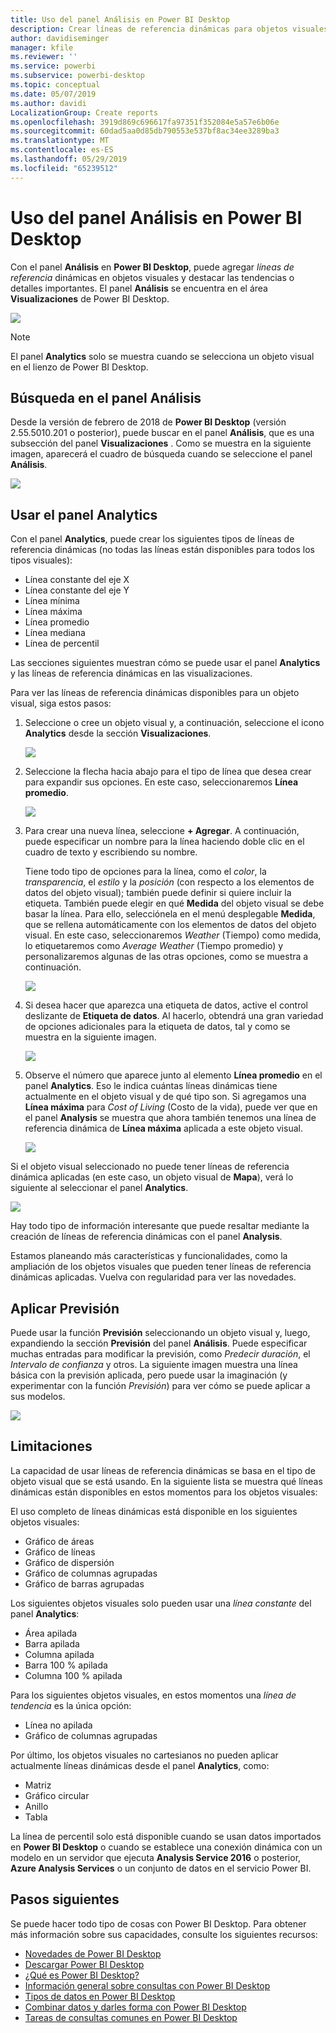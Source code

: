 ```yaml
---
title: Uso del panel Análisis en Power BI Desktop
description: Crear líneas de referencia dinámicas para objetos visuales de Power BI Desktop
author: davidiseminger
manager: kfile
ms.reviewer: ''
ms.service: powerbi
ms.subservice: powerbi-desktop
ms.topic: conceptual
ms.date: 05/07/2019
ms.author: davidi
LocalizationGroup: Create reports
ms.openlocfilehash: 3919d869c696617fa97351f352084e5a57e6b06e
ms.sourcegitcommit: 60dad5aa0d85db790553e537bf8ac34ee3289ba3
ms.translationtype: MT
ms.contentlocale: es-ES
ms.lasthandoff: 05/29/2019
ms.locfileid: "65239512"
---
```

# <a name="using-the-analytics-pane-in-power-bi-desktop"></a>Uso del panel Análisis en Power BI Desktop
Con el panel **Análisis** en **Power BI Desktop**, puede agregar *líneas de referencia* dinámicas en objetos visuales y destacar las tendencias o detalles importantes. El panel **Análisis** se encuentra en el área **Visualizaciones** de Power BI Desktop.

![](media/desktop-analytics-pane/analytics-pane_1.png)

> [!NOTE]
> El panel **Analytics** solo se muestra cuando se selecciona un objeto visual en el lienzo de Power BI Desktop.

## <a name="search-within-the-analytics-pane"></a>Búsqueda en el panel Análisis
Desde la versión de febrero de 2018 de **Power BI Desktop** (versión 2.55.5010.201 o posterior), puede buscar en el panel **Análisis**, que es una subsección del panel **Visualizaciones** . Como se muestra en la siguiente imagen, aparecerá el cuadro de búsqueda cuando se seleccione el panel **Análisis**.

![](media/desktop-analytics-pane/analytics-pane_1b.png)

## <a name="using-the-analytics-pane"></a>Usar el panel Analytics
Con el panel **Analytics**, puede crear los siguientes tipos de líneas de referencia dinámicas (no todas las líneas están disponibles para todos los tipos visuales):

* Línea constante del eje X
* Línea constante del eje Y
* Línea mínima
* Línea máxima
* Línea promedio
* Línea mediana
* Línea de percentil

Las secciones siguientes muestran cómo se puede usar el panel **Analytics** y las líneas de referencia dinámicas en las visualizaciones.

Para ver las líneas de referencia dinámicas disponibles para un objeto visual, siga estos pasos:

1. Seleccione o cree un objeto visual y, a continuación, seleccione el icono **Analytics** desde la sección **Visualizaciones**.
   
   ![](media/desktop-analytics-pane/analytics-pane_2.png)
2. Seleccione la flecha hacia abajo para el tipo de línea que desea crear para expandir sus opciones. En este caso, seleccionaremos **Línea promedio**.
   
   ![](media/desktop-analytics-pane/analytics-pane_3.png)
3. Para crear una nueva línea, seleccione **+ Agregar**. A continuación, puede especificar un nombre para la línea haciendo doble clic en el cuadro de texto y escribiendo su nombre.
   
   Tiene todo tipo de opciones para la línea, como el *color*, la *transparencia*, el *estilo* y la *posición* (con respecto a los elementos de datos del objeto visual); también puede definir si quiere incluir la etiqueta. También puede elegir en qué **Medida** del objeto visual se debe basar la línea. Para ello, selecciónela en el menú desplegable **Medida**, que se rellena automáticamente con los elementos de datos del objeto visual. En este caso, seleccionaremos *Weather* (Tiempo) como medida, lo etiquetaremos como *Average Weather* (Tiempo promedio) y personalizaremos algunas de las otras opciones, como se muestra a continuación.
   
   ![](media/desktop-analytics-pane/analytics-pane_4.png)
4. Si desea hacer que aparezca una etiqueta de datos, active el control deslizante de **Etiqueta de datos**. Al hacerlo, obtendrá una gran variedad de opciones adicionales para la etiqueta de datos, tal y como se muestra en la siguiente imagen.
   
   ![](media/desktop-analytics-pane/analytics-pane_5.png)
5. Observe el número que aparece junto al elemento **Línea promedio** en el panel **Analytics**. Eso le indica cuántas líneas dinámicas tiene actualmente en el objeto visual y de qué tipo son. Si agregamos una **Línea máxima** para *Cost of Living* (Costo de la vida), puede ver que en el panel **Analysis** se muestra que ahora también tenemos una línea de referencia dinámica de **Línea máxima** aplicada a este objeto visual.
   
   ![](media/desktop-analytics-pane/analytics-pane_6.png)

Si el objeto visual seleccionado no puede tener líneas de referencia dinámica aplicadas (en este caso, un objeto visual de **Mapa**), verá lo siguiente al seleccionar el panel **Analytics**.

![](media/desktop-analytics-pane/analytics-pane_7.png)

Hay todo tipo de información interesante que puede resaltar mediante la creación de líneas de referencia dinámicas con el panel **Analysis**.

Estamos planeando más características y funcionalidades, como la ampliación de los objetos visuales que pueden tener líneas de referencia dinámicas aplicadas. Vuelva con regularidad para ver las novedades.

## <a name="apply-forecasting"></a>Aplicar Previsión
Puede usar la función **Previsión** seleccionando un objeto visual y, luego, expandiendo la sección **Previsión** del panel **Análisis**. Puede especificar muchas entradas para modificar la previsión, como *Predecir duración*, el *Intervalo de confianza* y otros. La siguiente imagen muestra una línea básica con la previsión aplicada, pero puede usar la imaginación (y experimentar con la función *Previsión*) para ver cómo se puede aplicar a sus modelos.

![](media/desktop-analytics-pane/analytics-pane_8.png)

## <a name="limitations"></a>Limitaciones
La capacidad de usar líneas de referencia dinámicas se basa en el tipo de objeto visual que se está usando. En la siguiente lista se muestra qué líneas dinámicas están disponibles en estos momentos para los objetos visuales:

El uso completo de líneas dinámicas está disponible en los siguientes objetos visuales:

* Gráfico de áreas
* Gráfico de líneas
* Gráfico de dispersión
* Gráfico de columnas agrupadas
* Gráfico de barras agrupadas

Los siguientes objetos visuales solo pueden usar una *línea constante* del panel **Analytics**:

* Área apilada
* Barra apilada
* Columna apilada
* Barra 100 % apilada
* Columna 100 % apilada

Para los siguientes objetos visuales, en estos momentos una *línea de tendencia* es la única opción:

* Línea no apilada
* Gráfico de columnas agrupadas

Por último, los objetos visuales no cartesianos no pueden aplicar actualmente líneas dinámicas desde el panel **Analytics**, como:

* Matriz
* Gráfico circular
* Anillo
* Tabla

La línea de percentil solo está disponible cuando se usan datos importados en **Power BI Desktop** o cuando se establece una conexión dinámica con un modelo en un servidor que ejecuta **Analysis Service 2016** o posterior, **Azure Analysis Services** o un conjunto de datos en el servicio Power BI. 

## <a name="next-steps"></a>Pasos siguientes
Se puede hacer todo tipo de cosas con Power BI Desktop. Para obtener más información sobre sus capacidades, consulte los siguientes recursos:

* [Novedades de Power BI Desktop](desktop-latest-update.md)
* [Descargar Power BI Desktop](desktop-get-the-desktop.md)
* [¿Qué es Power BI Desktop?](desktop-what-is-desktop.md)
* [Información general sobre consultas con Power BI Desktop](desktop-query-overview.md)
* [Tipos de datos en Power BI Desktop](desktop-data-types.md)
* [Combinar datos y darles forma con Power BI Desktop](desktop-shape-and-combine-data.md)
* [Tareas de consultas comunes en Power BI Desktop](desktop-common-query-tasks.md)    

